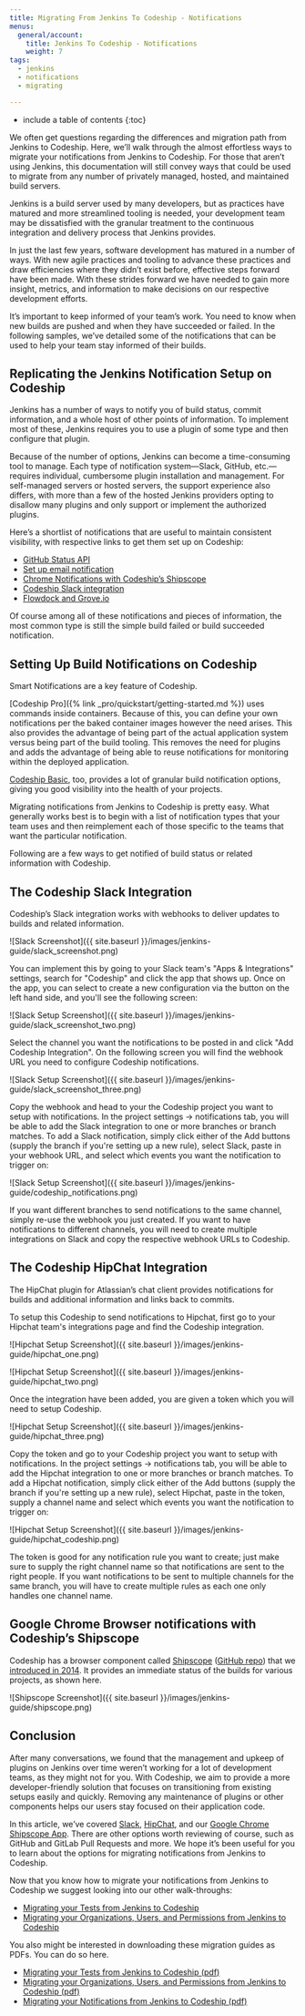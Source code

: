 ```yaml
---
title: Migrating From Jenkins To Codeship - Notifications
menus:
  general/account:
    title: Jenkins To Codeship - Notifications
    weight: 7
tags:
  - jenkins
  - notifications
  - migrating

---
```


* include a table of contents
{:toc}

We often get questions regarding the differences and migration path from Jenkins to Codeship. Here, we’ll walk through the almost effortless ways to migrate your notifications from Jenkins to Codeship. For those that aren’t using Jenkins, this documentation will still convey ways that could be used to migrate from any number of privately managed, hosted, and maintained build servers.

Jenkins is a build server used by many developers, but as practices have matured and more streamlined tooling is needed, your development team may be dissatisfied with the granular treatment to the continuous integration and delivery process that Jenkins provides.

In just the last few years, software development has matured in a number of ways. With new agile practices and tooling to advance these practices and draw efficiencies where they didn’t exist before, effective steps forward have been made. With these strides forward we have needed to gain more insight, metrics, and information to make decisions on our respective development efforts.

It’s important to keep informed of your team’s work. You need to know when new builds are pushed and when they have succeeded or failed. In the following samples, we’ve detailed some of the notifications that can be used to help your team stay informed of their builds.

## Replicating the Jenkins Notification Setup on Codeship

Jenkins has a number of ways to notify you of build status, commit information, and a whole host of other points of information. To implement most of these, Jenkins requires you to use a plugin of some type and then configure that plugin.

Because of the number of options, Jenkins can become a time-consuming tool to manage. Each type of notification system—Slack, GitHub, etc.—requires individual, cumbersome plugin installation and management. For self-managed servers or hosted servers, the support experience also differs, with more than a few of the hosted Jenkins providers opting to disallow many plugins and only support or implement the authorized plugins.

Here’s a shortlist of notifications that are useful to maintain consistent visibility, with respective links to get them set up on Codeship:

- [GitHub Status API](https://github.com/blog/1227-commit-status-api)
- [Set up email notification](https://app.codeship.com/user/edit)
- [Chrome Notifications with Codeship’s Shipscope](https://chrome.google.com/webstore/detail/shipscope/jdedmgopefelimgjceagffkeeiknclhh)
- [Codeship Slack integration](https://blog.codeship.com/codeship-slack/)
- [Flowdock and Grove.io](https://blog.codeship.com/grove-and-flowdock/)

Of course among all of these notifications and pieces of information, the most common type is still the simple build failed or build succeeded notification.

## Setting Up Build Notifications on Codeship

Smart Notifications are a key feature of Codeship.

[Codeship Pro]({% link _pro/quickstart/getting-started.md %}) uses commands inside containers. Because of this, you can define your own notifications per the baked container images however the need arises. This also provides the advantage of being part of the actual application system versus being part of the build tooling. This removes the need for plugins and adds the advantage of being able to reuse notifications for monitoring within the deployed application.

[Codeship Basic](https://codeship.com/features/basic), too, provides a lot of granular build notification options, giving you good visibility into the health of your projects.

Migrating notifications from Jenkins to Codeship is pretty easy. What generally works best is to begin with a list of notification types that your team uses and then reimplement each of those specific to the teams that want the particular notification.

Following are a few ways to get notified of build status or related information with Codeship.

## The Codeship Slack Integration

Codeship’s Slack integration works with webhooks to deliver updates to builds and related information.

![Slack Screenshot]({{ site.baseurl }}/images/jenkins-guide/slack_screenshot.png)

You can implement this by going to your Slack team's "Apps & Integrations" settings, search for "Codeship" and click the app that shows up.
Once on the app, you can select to create a new configuration via the button on the left hand side, and you'll see the following screen:

![Slack Setup Screenshot]({{ site.baseurl }}/images/jenkins-guide/slack_screenshot_two.png)

Select the channel you want the notifications to be posted in and click "Add Codeship Integration". On the following screen you will find the webhook URL you need to configure Codeship notifications.

![Slack Setup Screenshot]({{ site.baseurl }}/images/jenkins-guide/slack_screenshot_three.png)

Copy the webhook and head to your the Codeship project you want to setup with notifications. In the project settings -> notifications tab, you will be able to add the Slack integration to one or more branches or branch matches.
To add a Slack notification, simply click either of the Add buttons (supply the branch if you're setting up a new rule), select Slack, paste in your webhook URL, and select which events you want the notification to trigger on:

![Slack Setup Screenshot]({{ site.baseurl }}/images/jenkins-guide/codeship_notifications.png)

If you want different branches to send notifications to the same channel, simply re-use the webhook you just created. If you want to have notifications to different channels, you will need to create multiple integrations on Slack and copy the respective webhook URLs to Codeship.

## The Codeship HipChat Integration

The HipChat plugin for Atlassian’s chat client provides notifications for builds and additional information and links back to commits.

To setup this Codeship to send notifications to Hipchat, first go to your Hipchat team's integrations page and find the Codeship integration.

![Hipchat Setup Screenshot]({{ site.baseurl }}/images/jenkins-guide/hipchat_one.png)

![Hipchat Setup Screenshot]({{ site.baseurl }}/images/jenkins-guide/hipchat_two.png)

Once the integration have been added, you are given a token which you will need to setup Codeship.

![Hipchat Setup Screenshot]({{ site.baseurl }}/images/jenkins-guide/hipchat_three.png)

Copy the token and go to your Codeship project you want to setup with notifications. In the project settings -> notifications tab, you will be able to add the Hipchat integration to one or more branches or branch matches.
To add a Hipchat notification, simply click either of the Add buttons (supply the branch if you're setting up a new rule), select Hipchat, paste in the token, supply a channel name and select which events you want the notification to trigger on:

![Hipchat Setup Screenshot]({{ site.baseurl }}/images/jenkins-guide/hipchat_codeship.png)

The token is good for any notification rule you want to create; just make sure to supply the right channel name so that notifications are sent to the right people. If you want notifications to be sent to multiple channels for the same branch, you will have to create multiple rules as each one only handles one channel name.

## Google Chrome Browser notifications with Codeship’s Shipscope

Codeship has a browser component called [Shipscope](https://chrome.google.com/webstore/detail/shipscope/jdedmgopefelimgjceagffkeeiknclhh) ([GitHub repo](https://github.com/codeship/shipscope)) that we [introduced in 2014](https://blog.codeship.com/codeship-notifications-desktop-shipscope/). It provides an immediate status of the builds for various projects, as shown here.

![Shipscope Screenshot]({{ site.baseurl }}/images/jenkins-guide/shipscope.png)

## Conclusion

After many conversations, we found that the management and upkeep of plugins on Jenkins over time weren’t working for a lot of development teams, as they might not for you. With Codeship, we aim to provide a more developer-friendly solution that focuses on transitioning from existing setups easily and quickly. Removing any maintenance of plugins or other components helps our users stay focused on their application code.

In this article, we’ve covered [Slack](https://slack.com), [HipChat](http://hipchat.com), and our [Google Chrome Shipscope App](https://github.com/codeship/shipscope). There are other options worth reviewing of course, such as GitHub and GitLab Pull Requests and more.  We hope it’s been useful for you to learn about the options for migrating notifications from Jenkins to Codeship.

Now that you know how to migrate your notifications from Jenkins to Codeship we suggest looking into our other walk-throughs:

- [Migrating your Tests from Jenkins to Codeship](https://documentation.codeship.com/general/account/guides/migrating-from-jenkins-testing/)
- [Migrating your Organizations, Users, and Permissions from Jenkins to Codeship](https://documentation.codeship.com/general/account/guides/migrating-from-jenkins-organizations/)

You also might be interested in downloading these migration guides as PDFs. You can do so here.

- [Migrating your Tests from Jenkins to Codeship (pdf)](https://resources.codeship.com/hubfs/Codeship_Migrating_from_Jenkins_to_Codeship-Testing.pdf)
- [Migrating your Organizations, Users, and Permissions from Jenkins to Codeship (pdf)](https://resources.codeship.com/hubfs/Codeship_Migrating_from_Jenkins_to_Codeship-Organizations_Roles_and_Users.pdf)
- [Migrating your Notifications from Jenkins to Codeship (pdf)](https://resources.codeship.com/hubfs/Codeship_Migrating_from_Jenkins_to_Codeship-Testing.pdf)
